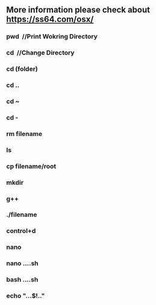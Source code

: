 ## More information please check about https://ss64.com/osx/
### pwd       &nbsp;//Print Wokring Directory
### cd    &nbsp;//Change Directory
### cd (folder)
### cd ..
### cd ~
### cd -
### rm filename
### ls
### cp filename/root
### mkdir
### g++
### ./filename
### control+d
### nano
### nano ....sh
### bash ....sh
### echo "...$!.."

